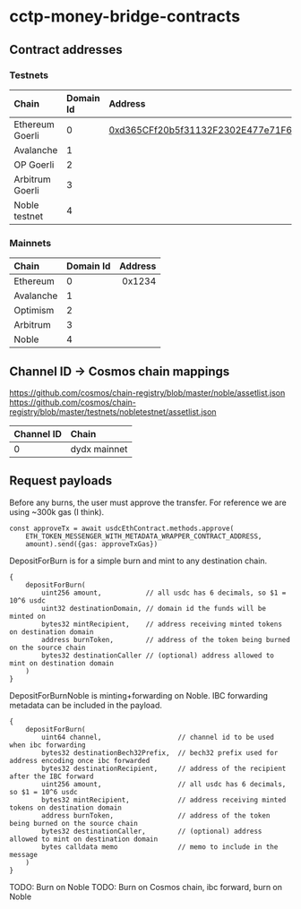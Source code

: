 # cctp-money-bridge-contracts

<h2>Contract addresses</h2>

<h3>Testnets</h3>

| Chain              | Domain Id | Address |
| :----------------- | :-------- | :------ |
| Ethereum Goerli    |   0       | [0xd365CFf20b5f31132F2302E477e71F663bB4A2f7](https://goerli.etherscan.io/address/0xd365CFf20b5f31132F2302E477e71F663bB4A2f7) |
| Avalanche          |   1       |  |
| OP Goerli          |   2       |  |
| Arbitrum Goerli    |   3       |  |
| Noble testnet      |   4       |  |

<h3>Mainnets</h3>

| Chain              | Domain Id | Address |
| :----------------- | :-------- | -------: |
| Ethereum           |   0       | 0x1234 |
| Avalanche          |   1       |  |
| Optimism           |   2       |  |
| Arbitrum           |   3       |  |
| Noble              |   4       |  |

<h2>Channel ID -> Cosmos chain mappings</h2>

https://github.com/cosmos/chain-registry/blob/master/noble/assetlist.json \
https://github.com/cosmos/chain-registry/blob/master/testnets/nobletestnet/assetlist.json

| Channel ID         | Chain |
| :----------------- | :-------- |
| 0                  |   dydx mainnet |

<h2>Request payloads</h2>

Before any burns, the user must approve the transfer.  For reference we are using ~300k gas (I think).
```
const approveTx = await usdcEthContract.methods.approve(
    ETH_TOKEN_MESSENGER_WITH_METADATA_WRAPPER_CONTRACT_ADDRESS, 
    amount).send({gas: approveTxGas})
```

DepositForBurn is for a simple burn and mint to any destination chain.
```
{
    depositForBurn(
        uint256 amount,           // all usdc has 6 decimals, so $1 = 10^6 usdc
        uint32 destinationDomain, // domain id the funds will be minted on
        bytes32 mintRecipient,    // address receiving minted tokens on destination domain
        address burnToken,        // address of the token being burned on the source chain
        bytes32 destinationCaller // (optional) address allowed to mint on destination domain
    )
}
```

DepositForBurnNoble is minting+forwarding on Noble.  IBC forwarding metadata can be included in the payload.
```
{
    depositForBurn(
        uint64 channel,                   // channel id to be used when ibc forwarding
        bytes32 destinationBech32Prefix,  // bech32 prefix used for address encoding once ibc forwarded
        bytes32 destinationRecipient,     // address of the recipient after the IBC forward
        uint256 amount,                   // all usdc has 6 decimals, so $1 = 10^6 usdc
        bytes32 mintRecipient,            // address receiving minted tokens on destination domain
        address burnToken,                // address of the token being burned on the source chain
        bytes32 destinationCaller,        // (optional) address allowed to mint on destination domain
        bytes calldata memo               // memo to include in the message
    )
}
```


TODO: Burn on Noble
TODO: Burn on Cosmos chain, ibc forward, burn on Noble
